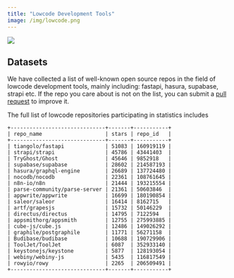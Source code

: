 ```yaml
---
title: "Lowcode Development Tools"
image: /img/lowcode.png
---
```



![](/img/lowcode.png)

## Datasets

We have collected a list of well-known open source repos in the field of lowcode development tools, mainly including: fastapi, hasura, supabase, strapi etc. If the repo you care about is not on the list, you can submit a [pull request](https://github.com/hooopo/gharchive/blob/main/meta/repos/nocode_repos.yml) to improve it.

The full list of lowcode repositories participating in statistics includes

```
+------------------------------+-------+-----------+
| repo_name                    | stars | repo_id   |
+------------------------------+-------+-----------+
| tiangolo/fastapi             | 51083 | 160919119 |
| strapi/strapi                | 45786 | 43441403  |
| TryGhost/Ghost               | 45646 | 9852918   |
| supabase/supabase            | 28602 | 214587193 |
| hasura/graphql-engine        | 26689 | 137724480 |
| nocodb/nocodb                | 22361 | 108761645 |
| n8n-io/n8n                   | 21444 | 193215554 |
| parse-community/parse-server | 21361 | 50603846  |
| appwrite/appwrite            | 16699 | 180190854 |
| saleor/saleor                | 16414 | 8162715   |
| artf/grapesjs                | 15732 | 50146229  |
| directus/directus            | 14795 | 7122594   |
| appsmithorg/appsmith         | 12755 | 275993885 |
| cube-js/cube.js              | 12486 | 149026292 |
| graphile/postgraphile        | 11771 | 56271158  |
| Budibase/budibase            | 10688 | 190729906 |
| ToolJet/ToolJet              | 6087  | 352933140 |
| keystonejs/keystone          | 5877  | 128193054 |
| webiny/webiny-js             | 5435  | 116817549 |
| rowyio/rowy                  | 2265  | 206509491 |
+------------------------------+-------+-----------+
```
